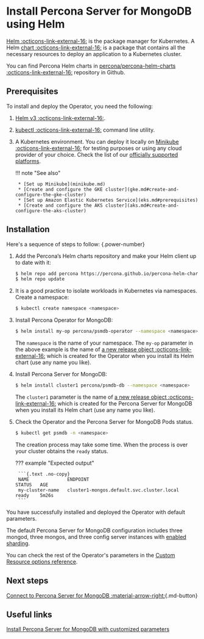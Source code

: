 # Install Percona Server for MongoDB using Helm

[Helm  :octicons-link-external-16:](https://github.com/helm/helm) is the package manager for Kubernetes. 
A Helm [chart  :octicons-link-external-16:](https://helm.sh/docs/topics/charts/) is a package that contains all the necessary resources to deploy an application to a Kubernetes cluster.

You can find Percona Helm charts in [percona/percona-helm-charts  :octicons-link-external-16:](https://github.com/percona/percona-helm-charts) repository in Github.

## Prerequisites

To install and deploy the Operator, you need the following:

1. [Helm v3  :octicons-link-external-16:](https://docs.helm.sh/using_helm/#installing-helm).
2. [kubectl  :octicons-link-external-16:](https://kubernetes.io/docs/tasks/tools/) command line utility.
3. A Kubernetes environment. You can deploy it locally on [Minikube  :octicons-link-external-16:](https://github.com/kubernetes/minikube) for testing purposes or using any cloud provider of your choice. Check the list of our [officially supported platforms](System-Requirements.md#officially-supported-platforms).

    !!! note "See also"

        * [Set up Minikube](minikube.md)
        * [Create and configure the GKE cluster](gke.md#create-and-configure-the-gke-cluster)
        * [Set up Amazon Elastic Kubernetes Service](eks.md#prerequisites)
        * [Create and configure the AKS cluster](aks.md#create-and-configure-the-aks-cluster)

## Installation 

Here's a sequence of steps to follow:
{.power-number}

1. Add the Percona’s Helm charts repository and make your Helm client up to
    date with it:

    ``` {.bash data-prompt="$" }
    $ helm repo add percona https://percona.github.io/percona-helm-charts/
    $ helm repo update
    ```

2. It is a good practice to isolate workloads in Kubernetes via namespaces. Create a namespace:

    ```{.bash data-prompt="$" }
    $ kubectl create namespace <namespace>
    ```

3. Install Percona Operator for MongoDB:

    ``` {.bash data-prompt="$" }
    $ helm install my-op percona/psmdb-operator --namespace <namespace>
    ```

    The `namespace` is the name of your namespace. The `my-op` parameter in the above example is the name of [a new release object  :octicons-link-external-16:](https://helm.sh/docs/intro/using_helm/#three-big-concepts)
    which is created for the Operator when you install its Helm chart (use any
    name you like).

4. Install Percona Server for MongoDB:

    ``` {.bash data-prompt="$" }
    $ helm install cluster1 percona/psmdb-db --namespace <namespace>
    ```

    The `cluster1` parameter is the name of [a new release object  :octicons-link-external-16:](https://helm.sh/docs/intro/using_helm/#three-big-concepts)
    which is created for the Percona Server for MongoDB when you install its Helm
    chart (use any name you like).

5. Check the Operator and the Percona Server for MongoDB Pods status.

    ```{.bash data-prompt="$" }
    $ kubectl get psmdb -n <namespace>
    ```

    The creation process may take some time. When the process is over your
    cluster obtains the `ready` status. 

    ??? example "Expected output"

        ```{.text .no-copy}
        NAME              ENDPOINT                                           STATUS   AGE
        my-cluster-name   cluster1-mongos.default.svc.cluster.local   ready    5m26s
        ```

You have successfully installed and deployed the Operator with default parameters. 

The default Percona Server for MongoDB configuration includes three mongod, three mongos, and three config server instances with [enabled sharding](sharding.md).

You can check the rest of the Operator's parameters in the [Custom Resource options reference](operator.md).

## Next steps

[Connect to Percona Server for MongoDB :material-arrow-right:](connect.md){.md-button}

## Useful links

[Install Percona Server for MongoDB with customized parameters](custom-install.md)
